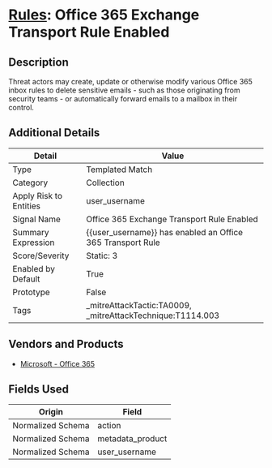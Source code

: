 # [Rules](README.md): Office 365 Exchange Transport Rule Enabled

## Description
Threat actors may create, update or otherwise modify various Office 365 inbox rules to delete sensitive emails - such as those originating from security teams - or automatically forward emails to a mailbox in their control.

## Additional Details
|Detail|Value|
|----|----|
|Type|Templated Match|
|Category|Collection|
|Apply Risk to Entities|user_username|
|Signal Name|Office 365 Exchange Transport Rule Enabled|
|Summary Expression|{{user_username}} has enabled an Office 365 Transport Rule|
|Score/Severity|Static: 3|
|Enabled by Default|True|
|Prototype|False|
|Tags|_mitreAttackTactic:TA0009, _mitreAttackTechnique:T1114.003|
## Vendors and Products
- [Microsoft - Office 365](../products/d3ed003d-5ddd-4c7a-bea5-63eae6311833.md)


## Fields Used

|Origin|Field|
|----|----|
|Normalized Schema|action|
|Normalized Schema|metadata_product|
|Normalized Schema|user_username|



